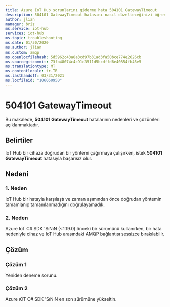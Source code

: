 ```yaml
---
title: Azure IoT Hub sorunlarını giderme hata 504101 GatewayTimeout
description: 504101 GatewayTimeout hatasını nasıl düzelteceğinizi öğrenin
author: jlian
manager: briz
ms.service: iot-hub
services: iot-hub
ms.topic: troubleshooting
ms.date: 01/30/2020
ms.author: jlian
ms.custom: amqp
ms.openlocfilehash: 5d5962c43a8a3cd97b31ad3fa50bce774e2626cb
ms.sourcegitcommit: 73fb48074c4c91c3511d5bcdffd6e40854fb46e5
ms.translationtype: MT
ms.contentlocale: tr-TR
ms.lasthandoff: 03/31/2021
ms.locfileid: "106060950"
---
```

# <a name="504101-gatewaytimeout"></a>504101 GatewayTimeout

Bu makalede, **504101 GatewayTimeout** hatalarının nedenleri ve çözümleri açıklanmaktadır.

## <a name="symptoms"></a>Belirtiler

IoT Hub bir cihaza doğrudan bir yöntemi çağırmaya çalışırken, istek **504101 GatewayTimeout** hatasıyla başarısız olur.

## <a name="cause"></a>Nedeni

### <a name="cause-1"></a>1\. Neden

IoT Hub bir hatayla karşılaştı ve zaman aşımından önce doğrudan yöntemin tamamlanıp tamamlanmadığını doğrulayamadık.

### <a name="cause-2"></a>2\. Neden

Azure IoT C# SDK 'SıNıN (<1.19.0) önceki bir sürümünü kullanırken, bir hata nedeniyle cihaz ve IoT Hub arasındaki AMQP bağlantısı sessizce bırakılabilir.

## <a name="solution"></a>Çözüm

### <a name="solution-1"></a>Çözüm 1

Yeniden deneme sorunu.

### <a name="solution-2"></a>Çözüm 2

Azure ıOT C# SDK 'SıNıN en son sürümüne yükseltin.